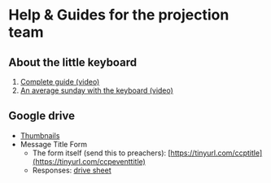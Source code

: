 # Help & Guides for the projection team

## About the little keyboard

1. [Complete guide (video)](https://youtu.be/bivtL445jj4)
2. [An average sunday with the keyboard (video)](https://youtu.be/d81-GyN-9WY)

## Google drive

* [Thumbnails](https://drive.google.com/drive/folders/1G_yGUalItjvr9RIatlAt7c1_WIkqtqAj?usp=drive_link)
* Message Title Form
    * The form itself (send this to preachers): [https://tinyurl.com/ccptitle](https://tinyurl.com/ccpeventtitle)
    * Responses: [drive sheet](https://docs.google.com/spreadsheets/d/1U4e9Zl-bMcoLnEX45d6xp-LrloPPm9Uc4XkpturU5JE/edit?resourcekey#gid=563687903)


